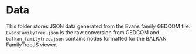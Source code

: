 # Data

This folder stores JSON data generated from the Evans family GEDCOM file.
`EvansFamilyTree.json` is the raw conversion from GEDCOM and
`balkan_familytree.json` contains nodes formatted for the BALKAN FamilyTreeJS viewer.
